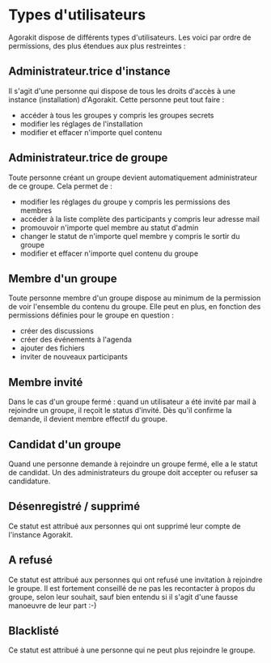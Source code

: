 # Types d'utilisateurs

Agorakit dispose de différents types d'utilisateurs. Les voici par ordre de permissions, des plus étendues aux plus restreintes : 

## Administrateur.trice d'instance
Il s'agit d'une personne qui dispose de tous les droits d'accès à une instance (installation) d'Agorakit. Cette personne peut tout faire : 
- accéder à tous les groupes y compris les groupes secrets
- modifier les réglages de l'installation
- modifier et effacer n'importe quel contenu


## Administrateur.trice de groupe
Toute personne créant un groupe devient automatiquement administrateur de ce groupe. Cela permet de :
- modifier les réglages du groupe y compris les permissions des membres
- accéder à la liste complète des participants y compris leur adresse mail
- promouvoir n'importe quel membre au statut d'admin
- changer le statut de n'importe quel membre y compris le sortir du groupe
- modifier et effacer n'importe quel contenu du groupe

## Membre d'un groupe
Toute personne membre d'un groupe dispose au minimum de la permission de voir l'ensemble du contenu du groupe. Elle peut en plus, en fonction des permissions définies pour le groupe en question :
- créer des discussions
- créer des événements à l'agenda
- ajouter des fichiers
- inviter de nouveaux participants

## Membre invité
Dans le cas d'un groupe fermé : quand un utilisateur a été invité par mail à rejoindre un groupe, il reçoit le status d'invité. Dès qu'il confirme la demande, il devient membre effectif du groupe.

## Candidat d'un groupe
Quand une personne demande à rejoindre un groupe fermé, elle a le statut de candidat. Un des administrateurs du groupe doit accepter ou refuser sa candidature.

## Désenregistré / supprimé
Ce statut est attribué aux personnes qui ont supprimé leur compte de l'instance Agorakit.

## A refusé
Ce statut est attribué aux personnes qui ont refusé une invitation à rejoindre le groupe. Il est fortement conseillé de ne pas les recontacter à propos du groupe, selon leur souhait, sauf bien entendu si il s'agit d'une fausse manoeuvre de leur part :-)

## Blacklisté
Ce statut est attribué à une personne qui ne peut plus rejoindre le groupe.
